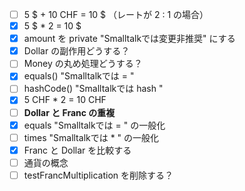 - [ ] 5 $ + 10 CHF = 10 $ （レートが 2 : 1 の場合）
- [x] 5 $ * 2 = 10 $
- [x] amount を private "Smalltalkでは変更非推奨" にする
- [x] Dollar の副作用どうする？
- [ ] Money の丸め処理どうする？
- [x] equals() "Smalltalkでは = "
- [ ] hashCode() "Smalltalkでは hash "
- [x] 5 CHF * 2 = 10 CHF
- [ ] **Dollar と Franc の重複**
- [x] equals "Smalltalkでは = " の一般化
- [ ] times "Smalltalkでは * " の一般化
- [x] Franc と Dollar を比較する
- [ ] 通貨の概念
- [ ] testFrancMultiplication を削除する？
